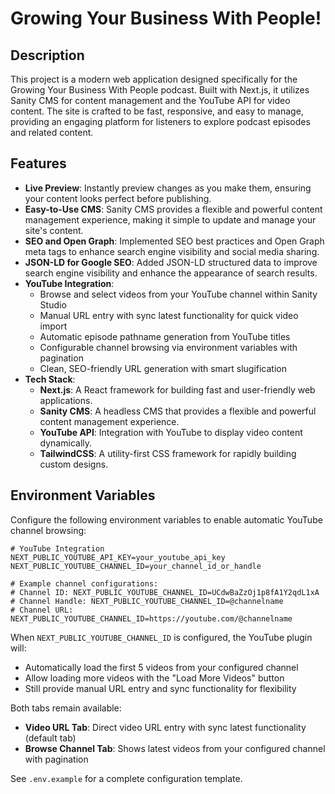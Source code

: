 # Growing Your Business With People!

## Description

This project is a modern web application designed specifically for the Growing Your Business With People podcast. Built with Next.js, it utilizes Sanity CMS for content management and the YouTube API for video content. The site is crafted to be fast, responsive, and easy to manage, providing an engaging platform for listeners to explore podcast episodes and related content.

## Features

- **Live Preview**: Instantly preview changes as you make them, ensuring your content looks perfect before publishing.
- **Easy-to-Use CMS**: Sanity CMS provides a flexible and powerful content management experience, making it simple to update and manage your site's content.
- **SEO and Open Graph**: Implemented SEO best practices and Open Graph meta tags to enhance search engine visibility and social media sharing.
- **JSON-LD for Google SEO**: Added JSON-LD structured data to improve search engine visibility and enhance the appearance of search results.
- **YouTube Integration**:
  - Browse and select videos from your YouTube channel within Sanity Studio
  - Manual URL entry with sync latest functionality for quick video import
  - Automatic episode pathname generation from YouTube titles
  - Configurable channel browsing via environment variables with pagination
  - Clean, SEO-friendly URL generation with smart slugification
- **Tech Stack**:
  - **Next.js**: A React framework for building fast and user-friendly web applications.
  - **Sanity CMS**: A headless CMS that provides a flexible and powerful content management experience.
  - **YouTube API**: Integration with YouTube to display video content dynamically.
  - **TailwindCSS**: A utility-first CSS framework for rapidly building custom designs.

## Environment Variables

Configure the following environment variables to enable automatic YouTube channel browsing:

```env
# YouTube Integration
NEXT_PUBLIC_YOUTUBE_API_KEY=your_youtube_api_key
NEXT_PUBLIC_YOUTUBE_CHANNEL_ID=your_channel_id_or_handle

# Example channel configurations:
# Channel ID: NEXT_PUBLIC_YOUTUBE_CHANNEL_ID=UCdwBaZzOj1p8fA1Y2qdL1xA
# Channel Handle: NEXT_PUBLIC_YOUTUBE_CHANNEL_ID=@channelname
# Channel URL: NEXT_PUBLIC_YOUTUBE_CHANNEL_ID=https://youtube.com/@channelname
```

When `NEXT_PUBLIC_YOUTUBE_CHANNEL_ID` is configured, the YouTube plugin will:

- Automatically load the first 5 videos from your configured channel
- Allow loading more videos with the "Load More Videos" button
- Still provide manual URL entry and sync functionality for flexibility

Both tabs remain available:

- **Video URL Tab**: Direct video URL entry with sync latest functionality (default tab)
- **Browse Channel Tab**: Shows latest videos from your configured channel with pagination

See `.env.example` for a complete configuration template.
